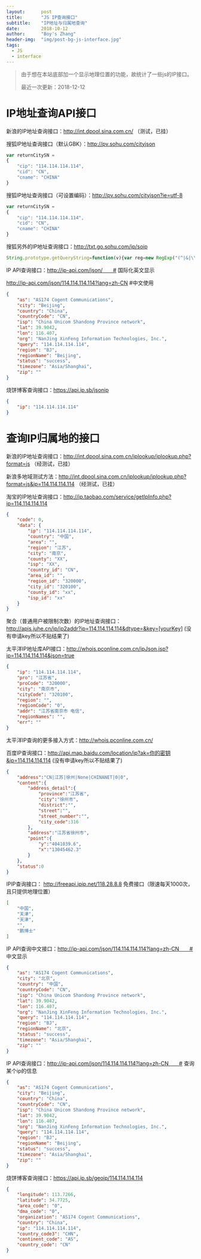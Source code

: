 ```yaml
---
layout:      post
title:       "JS IP查询接口"
subtitle:    "IP地址与归属地查询"
date:        2018-10-12
author:      "Boy's Zhang"
header-img:  "img/post-bg-js-interface.jpg"
tags:
  - JS
  - interface
---
```



> 由于想在本站底部加一个显示地理位置的功能，故统计了一些js的IP接口。
> 
> 最近一次更新：2018-12-12

IP地址查询API接口
=====================

新浪的IP地址查询接口：http://int.dpool.sina.com.cn/ （测试，已挂）

搜狐IP地址查询接口（默认GBK）：http://pv.sohu.com/cityjson
```js
var returnCitySN = 
{
    "cip": "114.114.114.114", 
    "cid": "CN", 
    "cname": "CHINA"
}
```
搜狐IP地址查询接口（可设置编码）：http://pv.sohu.com/cityjson?ie=utf-8
```js
var returnCitySN = 
{
    "cip": "114.114.114.114", 
    "cid": "CN", 
    "cname": "CHINA"
}
```
搜狐另外的IP地址查询接口：http://txt.go.sohu.com/ip/soip 
```js
String.prototype.getQueryString=function(v){var reg=new RegExp("(^|&|\\?)" + v + "=([^&]*)(&|$)"), r;if(r=this.match(reg)){return unescape(r[2]);}return null;};var sohu_IP_Loc="unknown",LocUrl=document.location.href;if((LocUrl.indexOf("sohusce.com") >= 0)||(LocUrl.indexOf("sohu.com") >= 0)||(LocUrl.indexOf("chinaren.com") >= 0)||(LocUrl.indexOf("17173.com") >= 0)||(LocUrl.indexOf("focus.cn") >= 0)){window.sohu_user_ip="114.114.114.114";sohu_IP_Loc="CN310000";sohu_IP_Loc_V="CN";}var AdLoc2=sohu_IP_Loc.substr(0,2),AdLoc4=sohu_IP_Loc.substr(0,4),AdLoc6=sohu_IP_Loc.substr(0,6);if(window.location.href.getQueryString("ip"))sohu_IP_Loc=AdLoc2=AdLoc4=AdLoc6=window.location.href.getQueryString("ip");
```
IP  API查询接口：http://ip-api.com/json/　　# 国际化英文显示

http://ip-api.com/json/114.114.114.114?lang=zh-CN      #中文使用

```json
{
    "as": "AS174 Cogent Communications", 
    "city": "Beijing", 
    "country": "China", 
    "countryCode": "CN", 
    "isp": "China Unicom Shandong Province network", 
    "lat": 39.9042, 
    "lon": 116.407, 
    "org": "NanJing XinFeng Information Technologies, Inc.", 
    "query": "114.114.114.114", 
    "region": "BJ", 
    "regionName": "Beijing", 
    "status": "success", 
    "timezone": "Asia/Shanghai", 
    "zip": ""
}
```
烧饼博客查询接口：https://api.ip.sb/jsonip
```json
{
    "ip": "114.114.114.114"
}
```


查询IP归属地的接口
=====================

新浪的IP地址查询接口：http://int.dpool.sina.com.cn/iplookup/iplookup.php?format=js   （经测试，已挂）

新浪多地域测试方法：http://int.dpool.sina.com.cn/iplookup/iplookup.php?format=js&ip=114.114.114.114  （经测试，已挂）



淘宝的IP地址查询接口：http://ip.taobao.com/service/getIpInfo.php?ip=114.114.114.114
```json
{
    "code": 0, 
    "data": {
        "ip": "114.114.114.114", 
        "country": "中国", 
        "area": "", 
        "region": "江苏", 
        "city": "南京", 
        "county": "XX", 
        "isp": "XX", 
        "country_id": "CN", 
        "area_id": "", 
        "region_id": "320000", 
        "city_id": "320100", 
        "county_id": "xx", 
        "isp_id": "xx"
    }
}
```

聚合（普通用户被限制次数）的IP地址查询接口：http://apis.juhe.cn/ip/ip2addr?ip=114.114.114.114&dtype=&key=[yourKey]    (没有申请key所以不贴结果了)



太平洋IP地址库API接口：http://whois.pconline.com.cn/ipJson.jsp?ip=114.114.114.114&json=true
```json
{
    "ip": "114.114.114.114", 
    "pro": "江苏省", 
    "proCode": "320000", 
    "city": "南京市", 
    "cityCode": "320100", 
    "region": "", 
    "regionCode": "0", 
    "addr": "江苏省南京市 电信", 
    "regionNames": "", 
    "err": ""
}
```
太平洋IP查询的更多接入方式：http://whois.pconline.com.cn/


百度IP查询接口：http://api.map.baidu.com/location/ip?ak=你的密钥&ip=114.114.114.114   (没有申请key所以不贴结果了)

```json
{
    "address":"CN|江苏|徐州|None|CHINANET|0|0",
    "content":{
        "address_detail":{
            "province":"江苏省",
            "city":"徐州市",
            "district":"",
            "street":"",
            "street_number":"",
            "city_code":316
        },
        "address":"江苏省徐州市",
        "point":{
            "y":"4041039.6",
            "x":"13045462.3"
        }
    },
    "status":0
}
```

IPIP查询接口： http://freeapi.ipip.net/118.28.8.8 免费接口（限速每天1000次，且只提供地理位置）
```json
[
    "中国", 
    "天津", 
    "天津", 
    "", 
    "鹏博士"
]
```



IP  API查询中文接口：http://ip-api.com/json/114.114.114.114?lang=zh-CN　　# 中文显示
```json
{
    "as": "AS174 Cogent Communications", 
    "city": "北京", 
    "country": "中国", 
    "countryCode": "CN", 
    "isp": "China Unicom Shandong Province network", 
    "lat": 39.9042, 
    "lon": 116.407, 
    "org": "NanJing XinFeng Information Technologies, Inc.", 
    "query": "114.114.114.114", 
    "region": "BJ", 
    "regionName": "北京", 
    "status": "success", 
    "timezone": "Asia/Shanghai", 
    "zip": ""
}

```

IP  API查询接口：http://ip-api.com/json/114.114.114.114?lang=zh-CN　　# 查询某个ip的信息
```json
{
    "as": "AS174 Cogent Communications", 
    "city": "Beijing", 
    "country": "China", 
    "countryCode": "CN", 
    "isp": "China Unicom Shandong Province network", 
    "lat": 39.9042, 
    "lon": 116.407, 
    "org": "NanJing XinFeng Information Technologies, Inc.", 
    "query": "114.114.114.114", 
    "region": "BJ", 
    "regionName": "Beijing", 
    "status": "success", 
    "timezone": "Asia/Shanghai", 
    "zip": ""
}
```
烧饼博客查询接口：https://api.ip.sb/geoip/114.114.114.114
```json
{
    "longitude": 113.7266, 
    "latitude": 34.7725, 
    "area_code": "0", 
    "dma_code": "0", 
    "organization": "AS174 Cogent Communications", 
    "country": "China", 
    "ip": "114.114.114.114", 
    "country_code3": "CHN", 
    "continent_code": "AS", 
    "country_code": "CN"
}
```


